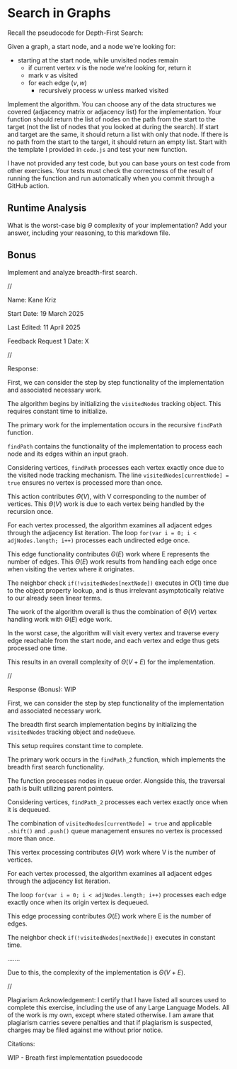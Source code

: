 # Search in Graphs

Recall the pseudocode for Depth-First Search:

Given a graph, a start node, and a node we're looking for:
- starting at the start node, while unvisited nodes remain
    - if current vertex $v$ is the node we're looking for, return it
    - mark $v$ as visited
    - for each edge $(v,w)$
        - recursively process $w$ unless marked visited

Implement the algorithm. You can choose any of the data structures we covered
(adjacency matrix or adjacency list) for the implementation. Your function
should return the list of nodes on the path from the start to the target (not
the list of nodes that you looked at during the search). If start and target are
the same, it should return a list with only that node. If there is no path from
the start to the target, it should return an empty list. Start with the template
I provided in `code.js` and test your new function.

I have not provided any test code, but you can base yours on test code from
other exercises. Your tests must check the correctness of the result of running
the function and run automatically when you commit through a GitHub action.

## Runtime Analysis

What is the worst-case big $\Theta$ complexity of your implementation? Add your
answer, including your reasoning, to this markdown file.

## Bonus

Implement and analyze breadth-first search.


//


Name: Kane Kriz

Start Date: 19 March 2025

Last Edited: 11 April 2025

Feedback Request 1 Date: X


//


Response: 


First, we can consider the step by step functionality of the implementation and associated necessary work.

The algorithm begins by initializing the `visitedNodes` tracking object.
This requires constant time to initialize.

The primary work for the implementation occurs in the recursive `findPath` function.

`findPath` contains the functionality of the implementation to process each node and its edges within an input graoh.

Considering vertices, `findPath` processes each vertex exactly once due to the visited node tracking mechanism.
The line `visitedNodes[currentNode] = true` ensures no vertex is processed more than once.

This action contributes $Θ(V)$, with V corresponding to the number of vertices.
This $Θ(V)$ work is due to each vertex being handled by the recursion once.

For each vertex processed, the algorithm examines all adjacent edges through the adjacency list iteration.
The loop `for(var i = 0; i < adjNodes.length; i++)` processes each undirected edge once.

This edge functionality contributes $Θ(E)$ work where E represents the number of edges.
This $Θ(E)$ work results from handling each edge once when visiting the vertex where it originates.
 
The neighbor check `if(!visitedNodes[nextNode])` executes in $O(1)$ time due to the object property lookup, and is thus irrelevant asymptotically relative to our already seen linear terms.

The work of the algorithm overall is thus the combination of $Θ(V)$ vertex handling work with $Θ(E)$ edge work.

In the worst case, the algorithm will visit every vertex and traverse every edge reachable from the start node, and each vertex and edge thus gets processed one time.

This results in an overall complexity of $Θ(V + E)$ for the implementation.



//



Response (Bonus): WIP


First, we can consider the step by step functionality of the implementation and associated necessary work.

The breadth first search implementation begins by initializing the `visitedNodes` tracking object and `nodeQueue`.

This setup requires constant time to complete.

The primary work occurs in the `findPath_2` function, which implements the breadth first search functionality. 

The function processes nodes in queue order.
Alongside this, the traversal path is built utilizing parent pointers.

Considering vertices, `findPath_2` processes each vertex exactly once when it is dequeued.

The combination of `visitedNodes[currentNode] = true` and applicable `.shift()` and `.push()` queue management ensures no vertex is processed more than once. 

This vertex processing contributes $Θ(V)$ work where V is the number of vertices.

For each vertex processed, the algorithm examines all adjacent edges through the adjacency list iteration.

The loop `for(var i = 0; i < adjNodes.length; i++)` processes each edge exactly once when its origin vertex is dequeued.

This edge processing contributes $Θ(E)$ work where E is the number of edges.

The neighbor check `if(!visitedNodes[nextNode])` executes in constant time.

.......

Due to this, the complexity of the implementation is $Θ(V+E)$.





//



Plagiarism Acknowledgement: I certify that I have listed all sources used to complete this exercise, including the use of any Large Language Models. All of the work is my own, except where stated otherwise. I am aware that plagiarism carries severe penalties and that if plagiarism is suspected, charges may be filed against me without prior notice.


Citations:

WIP - Breath first implementation psuedocode 
